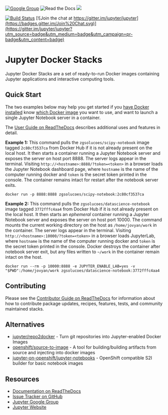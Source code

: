[![Google Group](https://img.shields.io/badge/-Google%20Group-lightgrey.svg)](https://groups.google.com/forum/#!forum/jupyter)
![Read the Docs](https://img.shields.io/readthedocs/jupyter-docker-stacks.svg)
[![](https://images.microbadger.com/badges/version/jupyter/base-notebook.svg)](https://microbadger.com/images/jupyter/base-notebook "Get your own version badge on microbadger.com")

[![Build Status](https://travis-ci.org/zgsolucoes/docker-stacks.svg?branch=master)](https://travis-ci.org/zgsolucoes/docker-stacks)
[![Join the chat at https://gitter.im/jupyter/jupyter](https://badges.gitter.im/Join%20Chat.svg)](https://gitter.im/jupyter/jupyter?utm_source=badge&utm_medium=badge&utm_campaign=pr-badge&utm_content=badge)
# Jupyter Docker Stacks

Jupyter Docker Stacks are a set of ready-to-run Docker images containing Jupyter applications and interactive computing tools.

## Quick Start

The two examples below may help you get started if you [have Docker installed](https://docs.docker.com/install/) know [which Docker image](http://jupyter-docker-stacks.readthedocs.io/en/latest/using/selecting.html) you want to use, and want to launch a single Jupyter Notebook server in a container.

The [User Guide on ReadTheDocs](http://jupyter-docker-stacks.readthedocs.io/) describes additional uses and features in detail.

**Example 1:** This command pulls the `zgsolucoes/scipy-notebook` image tagged `2c80cf3537ca` from Docker Hub if it is not already present on the local host. It then starts a container running a Jupyter Notebook server and exposes the server on host port 8888. The server logs appear in the terminal. Visiting `http://<hostname>:8888/?token=<token>` in a browser loads the Jupyter Notebook dashboard page, where `hostname` is the name of the computer running docker and `token` is the secret token printed in the console. The container remains intact for restart after the notebook server exits.

    docker run -p 8888:8888 zgsolucoes/scipy-notebook:2c80cf3537ca

**Example 2:** This command pulls the `zgsolucoes/datascience-notebook` image tagged `3772fffc4aa4` from Docker Hub if it is not already present on the local host. It then starts an *ephemeral* container running a Jupyter Notebook server and exposes the server on host port 10000. The command mounts the current working directory on the host as `/home/jovyan/work` in the container. The server logs appear in the terminal. Visiting `http://<hostname>:10000/?token=<token>` in a browser loads JupyterLab, where `hostname` is the name of the computer running docker and `token` is the secret token printed in the console. Docker destroys the container after notebook server exit, but any files written to `~/work` in the container remain intact on the host.

    docker run --rm -p 10000:8888 -e JUPYTER_ENABLE_LAB=yes -v "$PWD":/home/jovyan/work zgsolucoes/datascience-notebook:3772fffc4aa4

## Contributing

Please see the [Contributor Guide on ReadTheDocs](http://jupyter-docker-stacks.readthedocs.io/) for information about how to contribute package updates, recipes, features, tests, and community maintained stacks.

## Alternatives

* [jupyter/repo2docker](https://github.com/jupyter/repo2docker) - Turn git repositories into Jupyter-enabled Docker Images
* [openshift/source-to-image](https://github.com/openshift/source-to-image) - A tool for building/building artifacts from source and injecting into docker images
* [jupyter-on-openshift/jupyter-notebooks](https://github.com/jupyter-on-openshift/jupyter-notebooks) - OpenShift compatible S2I builder for basic notebook images

## Resources

* [Documentation on ReadTheDocs](http://jupyter-docker-stacks.readthedocs.io/)
* [Issue Tracker on GitHub](https://github.com/jupyter/docker-stacks)
* [Jupyter Google Group](https://groups.google.com/forum/#!forum/jupyter)
* [Jupyter Website](https://jupyter.org)
